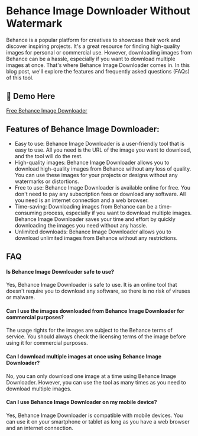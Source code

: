 # Behance Image Downloader Without Watermark

Behance is a popular platform for creatives to showcase their work and discover inspiring projects. It's a great resource for finding high-quality images for personal or commercial use. However, downloading images from Behance can be a hassle, especially if you want to download multiple images at once. That's where Behance Image Downloader comes in. In this blog post, we'll explore the features and frequently asked questions (FAQs) of this tool.


## 🔗 Demo Here
[Free Behance Image Downloader](https://imgpanda.com/behance-image-downloader/)



## Features of Behance Image Downloader:

- Easy to use: Behance Image Downloader is a user-friendly tool that is easy to use. All you need is the URL of the image you want to download, and the tool will do the rest.
- High-quality images: Behance Image Downloader allows you to download high-quality images from Behance without any loss of quality. You can use these images for your projects or designs without any watermarks or distortions.
- Free to use: Behance Image Downloader is available online for free. You don't need to pay any subscription fees or download any software. All you need is an internet connection and a web browser.
- Time-saving: Downloading images from Behance can be a time-consuming process, especially if you want to download multiple images. Behance Image Downloader saves your time and effort by quickly downloading the images you need without any hassle.
- Unlimited downloads: Behance Image Downloader allows you to download unlimited images from Behance without any restrictions.




## FAQ

#### Is Behance Image Downloader safe to use?

Yes, Behance Image Downloader is safe to use. It is an online tool that doesn't require you to download any software, so there is no risk of viruses or malware.

#### Can I use the images downloaded from Behance Image Downloader for commercial purposes?

The usage rights for the images are subject to the Behance terms of service. You should always check the licensing terms of the image before using it for commercial purposes.

#### Can I download multiple images at once using Behance Image Downloader?

No, you can only download one image at a time using Behance Image Downloader. However, you can use the tool as many times as you need to download multiple images.

#### Can I use Behance Image Downloader on my mobile device?

Yes, Behance Image Downloader is compatible with mobile devices. You can use it on your smartphone or tablet as long as you have a web browser and an internet connection.
